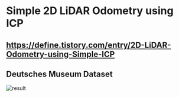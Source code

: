 # Simple 2D LiDAR Odometry using ICP

## https://define.tistory.com/entry/2D-LiDAR-Odometry-using-Simple-ICP

## Deutsches Museum Dataset

![result](https://user-images.githubusercontent.com/38591115/131035413-87ea1f84-cdfe-4247-a838-bd3b5607e0fb.gif)
